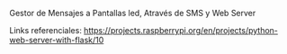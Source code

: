 Gestor de Mensajes a Pantallas led, Através de SMS y Web Server

Links referenciales:
https://projects.raspberrypi.org/en/projects/python-web-server-with-flask/10
